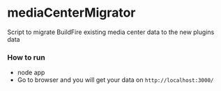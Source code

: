 # mediaCenterMigrator
Script to migrate BuildFire existing media center data to the new plugins data

### How to run

* node app
* Go to browser and you will get your data on `http://localhost:3000/`
